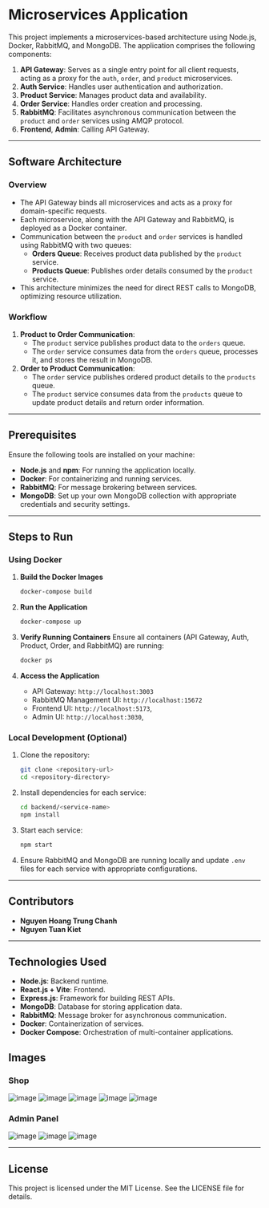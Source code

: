 # Microservices Application

This project implements a microservices-based architecture using Node.js, Docker, RabbitMQ, and MongoDB. The application comprises the following components:

1. **API Gateway**: Serves as a single entry point for all client requests, acting as a proxy for the `auth`, `order`, and `product` microservices.
2. **Auth Service**: Handles user authentication and authorization.
3. **Product Service**: Manages product data and availability.
4. **Order Service**: Handles order creation and processing.
5. **RabbitMQ**: Facilitates asynchronous communication between the `product` and `order` services using AMQP protocol.
6. **Frontend**, **Admin**: Calling API Gateway.

---

## **Software Architecture**

### **Overview**
- The API Gateway binds all microservices and acts as a proxy for domain-specific requests.
- Each microservice, along with the API Gateway and RabbitMQ, is deployed as a Docker container.
- Communication between the `product` and `order` services is handled using RabbitMQ with two queues:
  - **Orders Queue**: Receives product data published by the `product` service.
  - **Products Queue**: Publishes order details consumed by the `product` service.
- This architecture minimizes the need for direct REST calls to MongoDB, optimizing resource utilization.

### **Workflow**
1. **Product to Order Communication**:
   - The `product` service publishes product data to the `orders` queue.
   - The `order` service consumes data from the `orders` queue, processes it, and stores the result in MongoDB.
2. **Order to Product Communication**:
   - The `order` service publishes ordered product details to the `products` queue.
   - The `product` service consumes data from the `products` queue to update product details and return order information.

---

## **Prerequisites**

Ensure the following tools are installed on your machine:

- **Node.js** and **npm**: For running the application locally.
- **Docker**: For containerizing and running services.
- **RabbitMQ**: For message brokering between services.
- **MongoDB**: Set up your own MongoDB collection with appropriate credentials and security settings.

---

## **Steps to Run**

### **Using Docker**

1. **Build the Docker Images**
   ```bash
   docker-compose build
   ```

2. **Run the Application**
   ```bash
   docker-compose up
   ```

3. **Verify Running Containers**
   Ensure all containers (API Gateway, Auth, Product, Order, and RabbitMQ) are running:
   ```bash
   docker ps
   ```

4. **Access the Application**
   - API Gateway: `http://localhost:3003`
   - RabbitMQ Management UI: `http://localhost:15672`
   - Frontend UI: `http://localhost:5173`,
   - Admin UI: `http://localhost:3030`,



### **Local Development (Optional)**

1. Clone the repository:
   ```bash
   git clone <repository-url>
   cd <repository-directory>
   ```

2. Install dependencies for each service:
   ```bash
   cd backend/<service-name>
   npm install
   ```

3. Start each service:
   ```bash
   npm start
   ```

4. Ensure RabbitMQ and MongoDB are running locally and update `.env` files for each service with appropriate configurations.

---

## **Contributors**

- **Nguyen Hoang Trung Chanh**
- **Nguyen Tuan Kiet**

---

## **Technologies Used**

- **Node.js**: Backend runtime.
- **React.js + Vite**: Frontend.
- **Express.js**: Framework for building REST APIs.
- **MongoDB**: Database for storing application data.
- **RabbitMQ**: Message broker for asynchronous communication.
- **Docker**: Containerization of services.
- **Docker Compose**: Orchestration of multi-container applications.

## **Images**
### **Shop**
![image](https://github.com/user-attachments/assets/9c970df3-19ca-4926-88f0-c355909d41b2)
![image](https://github.com/user-attachments/assets/28e11355-87f0-4a7c-ac7c-ba4cc819d82b)
![image](https://github.com/user-attachments/assets/ae676f92-2785-48e3-8f35-db1716cebb01)
![image](https://github.com/user-attachments/assets/03dfc9bd-2ea8-45a5-8661-d5a406e16081)
![image](https://github.com/user-attachments/assets/b7fa95f5-04e0-4996-aceb-3d9b3fef8f18)

### **Admin Panel**
![image](https://github.com/user-attachments/assets/5b0d18c6-a01d-460b-85c8-cdff21f0db24)
![image](https://github.com/user-attachments/assets/e3df70fb-95d6-4167-b7ce-cdc701af229b)
![image](https://github.com/user-attachments/assets/d7848f0d-0f80-4aa6-83e0-d93d04b8d659)








---

## **License**

This project is licensed under the MIT License. See the LICENSE file for details.


